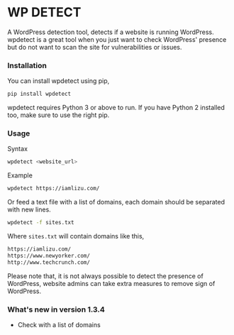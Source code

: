 # WP DETECT
A WordPress detection tool, detects if a website is running WordPress. wpdetect is a great tool when you just want to check WordPress' presence but do not want to scan the site for vulnerabilities or issues.  
### Installation
You can install wpdetect using pip,
```sh
pip install wpdetect
```
wpdetect requires Python 3 or above to run. If you have Python 2 installed too, make sure to use the right pip.

### Usage
Syntax
```sh
wpdetect <website_url>
```
Example
```sh
wpdetect https://iamlizu.com/
```
Or feed a text file with a list of domains, each domain should be separated with new lines.
```sh
wpdetect -f sites.txt
```
Where `sites.txt` will contain domains like this,
```txt
https://iamlizu.com/
https://www.newyorker.com/
http://www.techcrunch.com/
```

Please note that, it is not always possible to detect the presence of WordPress, website admins can take extra measures to remove sign of WordPress.

### What's new in version 1.3.4
* Check with a list of domains